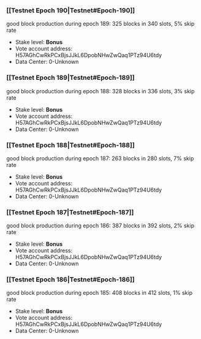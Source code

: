 ### [[Testnet Epoch 190|Testnet#Epoch-190]]
good block production during epoch 189: 325 blocks in 340 slots, 5% skip rate
* Stake level: **Bonus** 
* Vote account address: H57AGhCwRkPCxBjsJJkL6DpobNHwZwQaq1PTz94U6tdy
* Data Center: 0-Unknown
### [[Testnet Epoch 189|Testnet#Epoch-189]]
good block production during epoch 188: 328 blocks in 336 slots, 3% skip rate
* Stake level: **Bonus** 
* Vote account address: H57AGhCwRkPCxBjsJJkL6DpobNHwZwQaq1PTz94U6tdy
* Data Center: 0-Unknown
### [[Testnet Epoch 188|Testnet#Epoch-188]]
good block production during epoch 187: 263 blocks in 280 slots, 7% skip rate
* Stake level: **Bonus** 
* Vote account address: H57AGhCwRkPCxBjsJJkL6DpobNHwZwQaq1PTz94U6tdy
* Data Center: 0-Unknown
### [[Testnet Epoch 187|Testnet#Epoch-187]]
good block production during epoch 186: 387 blocks in 392 slots, 2% skip rate
* Stake level: **Bonus** 
* Vote account address: H57AGhCwRkPCxBjsJJkL6DpobNHwZwQaq1PTz94U6tdy
* Data Center: 0-Unknown
### [[Testnet Epoch 186|Testnet#Epoch-186]]
good block production during epoch 185: 408 blocks in 412 slots, 1% skip rate
* Stake level: **Bonus** 
* Vote account address: H57AGhCwRkPCxBjsJJkL6DpobNHwZwQaq1PTz94U6tdy
* Data Center: 0-Unknown